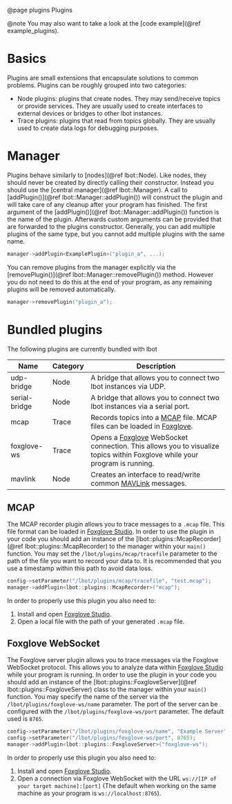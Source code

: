 @page plugins Plugins

@note
You may also want to take a look at the [code example](@ref example_plugins).

# Basics
Plugins are small extensions that encapsulate solutions to common problems. Plugins can be roughly grouped into two categories:
- Node plugins: plugins that create nodes. They may send/receive topics or provide services. They are usually used to create interfaces to external devices or bridges to other lbot instances.
- Trace plugins: plugins that read from topics globally. They are usually used to create data logs for debugging purposes.

# Manager
Plugins behave similarly to [nodes](@ref lbot::Node). Like nodes, they should never be created by directly calling their constructor. Instead you should use the [central manager](@ref lbot::Manager). A call to [addPlugin()](@ref lbot::Manager::addPlugin()) will construct the plugin and will take care of any cleanup after your program has finished. The first argument of the [addPlugin()](@ref lbot::Manager::addPlugin()) function is the name of the plugin. Afterwards custom arguments can be provided that are forwarded to the plugins constructor. Generally, you can add multiple plugins of the same type, but you cannot add multiple plugins with the same name.
```cpp
manager->addPlugin<ExamplePlugin>("plugin_a", ...);
```
You can remove plugins from the manager explicitly via the [removePlugin()](@ref lbot::Manager::removePlugin()) method. However you do not need to do this at the end of your program, as any remaining plugins will be removed automatically.
```cpp
manager->removePlugin("plugin_a");
```

# Bundled plugins
The following plugins are currently bundled with lbot

| Name          |  Category | Description |
| ---           | ---       | ---         |
| udp-bridge    | Node      | A bridge that allows you to connect two lbot instances via UDP. |
| serial-bridge | Node      | A bridge that allows you to connect two lbot instances via a serial port. |
| mcap          | Trace     | Records topics into a [MCAP](https://mcap.dev/) file. MCAP files can be loaded in [Foxglove](https://foxglove.dev/). |
| foxglove-ws   | Trace     | Opens a [Foxglove](https://foxglove.dev/) WebSocket connection. This allows you to visualize topics within Foxglove while your program is running. |
| mavlink       | Node      | Creates an interface to read/write common [MAVLink](https://mavlink.io/en/) messages. |

## MCAP
The MCAP recorder plugin allows you to trace messages to a `.mcap` file. This file format can be loaded in [Foxglove Studio](https://foxglove.dev/). In order to use the plugin in your code you should add an instance of the [lbot::plugins::McapRecorder](@ref lbot::plugins::McapRecorder) to the manager within your `main()` function. You may set the `/lbot/plugins/mcap/tracefile` parameter to the path of the file you want to record your data to. It is recommended that you use a timestamp within this path to avoid data loss.
```cpp
config->setParameter("/lbot/plugins/mcap/tracefile", "test.mcap");
manager->addPlugin<lbot::plugins::McapRecorder>("mcap");
```
In order to properly use this plugin you also need to:
1. Install and open [Foxglove Studio](https://foxglove.dev/).
2. Open a local file with the path of your generated `.mcap` file.

## Foxglove WebSocket
The Foxglove server plugin allows you to trace messages via the Foxglove WebSocket protocol. This allows you to analyze data within [Foxglove Studio](https://foxglove.dev/) while your program is running. In order to use the plugin in your code you should add an instance of the [lbot::plugins::FoxgloveServer](@ref lbot::plugins::FoxgloveServer) class to the manager within your `main()` function. You may specify the name of the server via the `/lbot/plugins/foxglove-ws/name` parameter. The port of the server can be configured with the `/lbot/plugins/foxglove-ws/port` parameter. The default used is `8765`. 
```cpp
config->setParameter("/lbot/plugins/foxglove-ws/name", "Example Server");
config->setParameter("/lbot/plugins/foxglove-ws/port", 8765);
manager->addPlugin<lbot::plugins::FoxgloveServer>("foxglove-ws");
```
In order to properly use this plugin you also need to:
1. Install and open [Foxglove Studio](https://foxglove.dev/).
2. Open a connection via Foxglove WebSocket with the URL `ws://[IP of your target machine]:[port]` (The default when working on the same machine as your program is `ws://localhost:8765`).